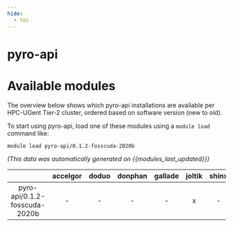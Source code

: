```yaml
---
hide:
  - toc
---
```


pyro-api
========

# Available modules


The overview below shows which pyro-api installations are available per HPC-UGent Tier-2 cluster, ordered based on software version (new to old).

To start using pyro-api, load one of these modules using a `module load` command like:

```shell
module load pyro-api/0.1.2-fosscuda-2020b
```

*(This data was automatically generated on {{modules_last_updated}})*  

| |accelgor|doduo|donphan|gallade|joltik|shinx|skitty|
| :---: | :---: | :---: | :---: | :---: | :---: | :---: | :---: |
|pyro-api/0.1.2-fosscuda-2020b|-|-|-|-|x|-|-|
